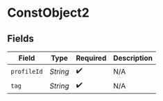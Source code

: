 # ConstObject2


## Fields

| Field              | Type               | Required           | Description        |
| ------------------ | ------------------ | ------------------ | ------------------ |
| `profileId`        | *String*           | :heavy_check_mark: | N/A                |
| `tag`              | *String*           | :heavy_check_mark: | N/A                |